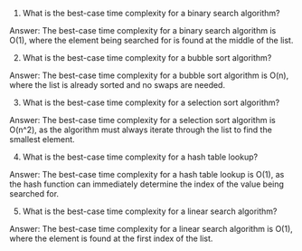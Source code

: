 1. What is the best-case time complexity for a binary search algorithm? 

Answer: The best-case time complexity for a binary search algorithm is O(1), where the element being searched for is found at the middle of the list. 

2. What is the best-case time complexity for a bubble sort algorithm? 

Answer: The best-case time complexity for a bubble sort algorithm is O(n), where the list is already sorted and no swaps are needed. 

3. What is the best-case time complexity for a selection sort algorithm? 

Answer: The best-case time complexity for a selection sort algorithm is O(n^2), as the algorithm must always iterate through the list to find the smallest element. 

4. What is the best-case time complexity for a hash table lookup? 

Answer: The best-case time complexity for a hash table lookup is O(1), as the hash function can immediately determine the index of the value being searched for. 

5. What is the best-case time complexity for a linear search algorithm? 

Answer: The best-case time complexity for a linear search algorithm is O(1), where the element is found at the first index of the list.